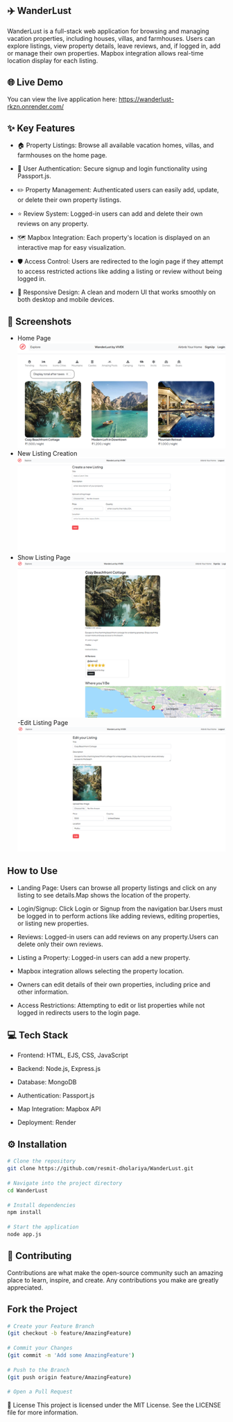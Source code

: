 ## ✈️ WanderLust
WanderLust is a full-stack web application for browsing and managing vacation properties, including houses, villas, and farmhouses. Users can explore listings, view property details, leave reviews, and, if logged in, add or manage their own properties. Mapbox integration allows real-time location display for each listing.


## 🌐 Live Demo
You can view the live application here: https://wanderlust-rkzn.onrender.com/

## ✨ Key Features 

  - 🏠 Property Listings: Browse all available vacation homes, villas, and farmhouses on the home page.

  - 🔐 User Authentication: Secure signup and login functionality using Passport.js.

  - ✏️ Property Management: Authenticated users can easily add, update, or delete their own property listings.

  - ⭐ Review System: Logged-in users can add and delete their own reviews on any property.

  - 🗺️ Mapbox Integration: Each property's location is displayed on an interactive map for easy visualization.

  - 🛡️ Access Control: Users are redirected to the login page if they attempt to access restricted actions like adding a listing or review without being logged in.

  - 📱 Responsive Design: A clean and modern UI that works smoothly on both desktop and mobile devices.

## 📸 Screenshots
- Home Page
![WanderLust Home Page Screenshot](src/assets/home.png)
- New Listing Creation
![WanderLust New Listing Creation Screenshot](src/assets/new.png)
- Show Listing Page
![WanderLust Show Listing Screenshot](src/assets/show.png)
-Edit Listing Page
![WanderLust Edit Listing Screenshot](src/assets/edit.png)


## How to Use

  - Landing Page: Users can browse all property listings and click on any listing to see details.Map shows the location of the property.

  - Login/Signup: Click Login or Signup from the navigation bar.Users must be logged in to perform actions like adding reviews, editing properties, or listing new properties.

  - Reviews: Logged-in users can add reviews on any property.Users can delete only their own reviews.

  - Listing a Property: Logged-in users can add a new property.

  - Mapbox integration allows selecting the property location.

  - Owners can edit details of their own properties, including price and other information.

  - Access Restrictions: Attempting to edit or list properties while not logged in redirects users to the login page.

## 💻 Tech Stack
  - Frontend: HTML, EJS, CSS, JavaScript

  - Backend: Node.js, Express.js

  - Database: MongoDB

  - Authentication: Passport.js

  - Map Integration: Mapbox API

  - Deployment: Render

## ⚙️ Installation
```bash
# Clone the repository
git clone https://github.com/resmit-dholariya/WanderLust.git

# Navigate into the project directory
cd WanderLust

# Install dependencies
npm install

# Start the application
node app.js
```

## 🤝 Contributing
Contributions are what make the open-source community such an amazing place to learn, inspire, and create. Any contributions you make are greatly appreciated.

## Fork the Project
```bash
# Create your Feature Branch
(git checkout -b feature/AmazingFeature)

# Commit your Changes
(git commit -m 'Add some AmazingFeature')

# Push to the Branch
(git push origin feature/AmazingFeature)

# Open a Pull Request
```
📄 License
This project is licensed under the MIT License. See the LICENSE file for more information.
